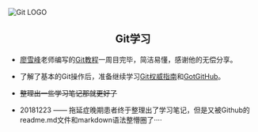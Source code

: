 ![Git LOGO](https://git-scm.com/images/logo@2x.png)

<center><h2>Git学习</h2></center>

- [廖雪峰](https://www.liaoxuefeng.com)老师编写的[Git教程](https://www.liaoxuefeng.com/wiki/0013739516305929606dd18361248578c67b8067c8c017b000)一周目完毕，简洁易懂，感谢他的无偿分享。
- 了解了基本的Git操作后，准备继续学习[Git权威指南](http://www.worldhello.net/gotgit/)和[GotGitHub](http://www.worldhello.net/gotgithub/index.html)。
- ~~整理出一些学习笔记那就更好了~~

- 20181223 —— 拖延症晚期患者终于整理出了学习笔记，但是又被Github的readme.md文件和markdown语法整懵圈了···· 

